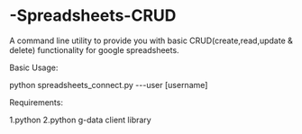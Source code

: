 -Spreadsheets-CRUD
==================

A command line utility to provide you with basic CRUD(create,read,update &amp; delete) functionality for google spreadsheets.

Basic Usage:

python spreadsheets_connect.py  ---user [username]


Requirements:

1.python
2.python g-data client library
 

